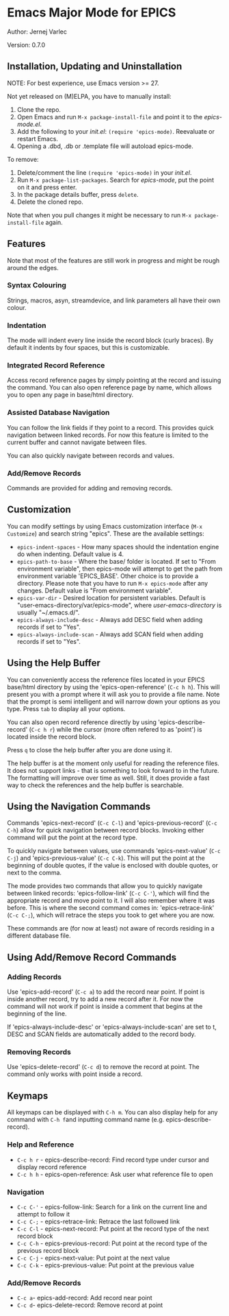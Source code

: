 # Emacs Major Mode for EPICS

Author: Jernej Varlec

Version: 0.7.0

## Installation, Updating and Uninstallation

NOTE: For best experience, use Emacs version >= 27.

Not yet released on (M)ELPA, you have to manually install:
1. Clone the repo.
2. Open Emacs and run `M-x package-install-file` and point it to the *epics-mode.el*.
3. Add the following to your *init.el*: `(require 'epics-mode)`. Reevaluate or restart Emacs.
4. Opening a .dbd, .db or .template file will autoload epics-mode.

To remove:
1. Delete/comment the line `(require 'epics-mode)` in your *init.el*.
2. Run `M-x package-list-packages`. Search for *epics-mode*, put the point on it and press enter.
3. In the package details buffer, press `delete`.
4. Delete the cloned repo.

Note that when you pull changes it might be necessary to run `M-x package-install-file` again.

## Features

Note that most of the features are still work in progress and might be rough around the edges.

### Syntax Colouring

Strings, macros, asyn, streamdevice, and link parameters all have their own colour.

### Indentation

The mode will indent every line inside the record block (curly braces). By default it indents by four spaces, but this is customizable. 

### Integrated Record Reference

Access record reference pages by simply pointing at the record and issuing the command. You can also open reference page by name, which allows you to open any page in base/html directory.

### Assisted Database Navigation

You can follow the link fields if they point to a record. This provides quick navigation between linked records. For now this feature is limited to the current buffer and cannot navigate between files. 

You can also quickly navigate between records and values.

### Add/Remove Records

Commands are provided for adding and removing records.

## Customization

You can modify settings by using Emacs customization interface (`M-x Customize`) and search string "epics". These are the available settings:

* `epics-indent-spaces` - How many spaces should the indentation engine do when indenting. Default value is 4.
* `epics-path-to-base` - Where the base/ folder is located. If set to "From environment variable", then epics-mode will attempt to get the path from environment variable 'EPICS_BASE'. Other choice is to provide a directory. Please note that you have to run `M-x epics-mode` after any changes. Default value is "From environment variable".
* `epics-var-dir` - Desired location for persistent variables. Default is "user-emacs-directory/var/epics-mode", where *user-emacs-directory* is usually "~/.emacs.d/".
* `epics-always-include-desc` - Always add DESC field when adding records if set to "Yes".
* `epics-always-include-scan` - Always add SCAN field when adding records if set to "Yes".

## Using the Help Buffer

You can conveniently access the reference files located in your EPICS base/html directory by using the 'epics-open-reference' (`C-c h h`). This will present you with a prompt where it will ask you to provide a file name. Note that the prompt is semi intelligent and will narrow down your options as you type. Press `tab` to display all your options.

You can also open record reference directly by using 'epics-describe-record' (`C-c h r`) while the cursor (more often refered to as 'point') is located inside the record block.

Press `q` to close the help buffer after you are done using it.

The help buffer is at the moment only useful for reading the reference files. It does not support links - that is something to look forward to in the future. The formatting will improve over time as well. Still, it does provide a fast way to check the references and the help buffer is searchable.

## Using the Navigation Commands

Commands 'epics-next-record' (`C-c C-l`) and 'epics-previous-record' (`C-c C-h`) allow for quick navigation between record blocks. Invoking either command will put the point at the record type.

To quickly navigate between values, use commands 'epics-next-value' (`C-c C-j`) and 'epics-previous-value' (`C-c C-k`). This will put the point at the beginning of double quotes, if the value is enclosed with double quotes, or next to the comma.

The mode provides two commands that allow you to quickly navigate between linked records: 'epics-follow-link' (`C-c C-'`), which will find the appropriate record and move point to it. I will also remember where it was before. This is where the second command comes in: 'epics-retrace-link' (`C-c C-;`), which will retrace the steps you took to get where you are now.

These commands are (for now at least) not aware of records residing in a different database file.

## Using Add/Remove Record Commands

### Adding Records

Use 'epics-add-record' (`C-c a`) to add the record near point. If point is inside another record, try to add a new record after it. For now the command will not work if point is inside a comment that begins at the beginning of the line.

If 'epics-always-include-desc' or 'epics-always-include-scan' are set to t, DESC and SCAN fields are automatically added to the record body.

### Removing Records

Use 'epics-delete-record' (`C-c d`) to remove the record at point. The command only works with point inside a record.

## Keymaps

All keymaps can be displayed with `C-h m`. You can also display help for any command with `C-h f`and inputting command name (e.g. epics-describe-record).

### Help and Reference
* `C-c h r` - epics-describe-record: Find record type under cursor and display record reference
* `C-c h h` - epics-open-reference: Ask user what reference file to open

### Navigation
* `C-c C-'` - epics-follow-link: Search for a link on the current line and attempt to follow it
* `C-c C-;` - epics-retrace-link: Retrace the last followed link
* `C-c C-l` - epics-next-record: Put point at the record type of the next record block
* `C-c C-h` - epics-previous-record: Put point at the record type of the previous record block
* `C-c C-j` - epics-next-value: Put point at the next value
* `C-c C-k` - epics-previous-value: Put point at the previous value

### Add/Remove Records
* `C-c a`- epics-add-record: Add record near point
* `C-c d`- epics-delete-record: Remove record at point

